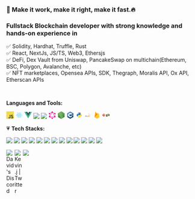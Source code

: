 ### 🌱 Make it work, make it right, make it fast.🔥

### Fullstack Blockchain developer with strong knowledge and hands-on experience in <br />

✅    Solidity, Hardhat, Truffle, Rust <br />
✅    React, NextJs, JS/TS, Web3, Ethersjs <br />
✅    DeFi, Dex Vault from Uniswap, PancakeSwap on multichain(Ethereum, BSC, Polygon, Avalanche, etc) <br />
✅    NFT marketplaces, Opensea APIs, SDK, Thegraph, Moralis API, Ox API, Etherscan APIs <br />

<br />

**Languages and Tools:**  

<code><img height="20" src="https://raw.githubusercontent.com/github/explore/80688e429a7d4ef2fca1e82350fe8e3517d3494d/topics/javascript/javascript.png"></code>
<code><img height="20" src="https://raw.githubusercontent.com/github/explore/80688e429a7d4ef2fca1e82350fe8e3517d3494d/topics/react/react.png"></code>
<code><img height="20" src="https://raw.githubusercontent.com/github/explore/80688e429a7d4ef2fca1e82350fe8e3517d3494d/topics/vue/vue.png"></code>
<code><img height="20" src="https://upload.wikimedia.org/wikipedia/commons/thumb/6/6f/Ethereum-icon-purple.svg/220px-Ethereum-icon-purple.svg.png"></code>
<code><img height="20" src="https://ludu-assets.s3.amazonaws.com/lesson-icons/26/OS6xpcvmIL6y0G3ZQW99"></code>
<code><img height="20" src="https://raw.githubusercontent.com/github/explore/5c058a388828bb5fde0bcafd4bc867b5bb3f26f3/topics/graphql/graphql.png"></code>
<code><img height="20" src="https://raw.githubusercontent.com/github/explore/80688e429a7d4ef2fca1e82350fe8e3517d3494d/topics/nodejs/nodejs.png"></code>
<code><img height="20" src="https://raw.githubusercontent.com/github/explore/80688e429a7d4ef2fca1e82350fe8e3517d3494d/topics/cpp/cpp.png"></code>
<code><img height="20" src="https://raw.githubusercontent.com/github/explore/80688e429a7d4ef2fca1e82350fe8e3517d3494d/topics/python/python.png"></code>
<code><img height="20" src="https://raw.githubusercontent.com/github/explore/80688e429a7d4ef2fca1e82350fe8e3517d3494d/topics/mysql/mysql.png"></code>
<code><img height="20" src="https://raw.githubusercontent.com/github/explore/80688e429a7d4ef2fca1e82350fe8e3517d3494d/topics/firebase/firebase.png"></code>
<code><img height="20" src="https://raw.githubusercontent.com/github/explore/80688e429a7d4ef2fca1e82350fe8e3517d3494d/topics/git/git.png"></code>

💗 **Tech Stacks:**

![](https://img.shields.io/badge/Language-Solidity-informational?style=flat&logo=solidity&logoColor=white&color=3bac3a)
![](https://img.shields.io/badge/Network-Ethereum-informational?style=flat&logo=ethereum&logoColor=white&color=3bac3a)
![](https://img.shields.io/badge/Network-Binance-informational?style=flat&logo=binance&logoColor=white&color=3bac3a)
![](https://img.shields.io/badge/Network-polygon-informational?style=flat&logo=polygon&logoColor=white&color=3bac3a)
![](https://img.shields.io/badge/Network-fantom-informational?style=flat&logo=fantom&logoColor=white&color=3bac3a)
![](https://img.shields.io/badge/Network-avalanche-informational?style=flat&logo=avalanche&logoColor=white&color=3bac3a)
![](https://img.shields.io/badge/Network-BitCoin-informational?style=flat&logo=bitcoin&logoColor=white&color=3bac3a)
![](https://img.shields.io/badge/Token-ERC721-informational?style=flat&logo=erc721&logoColor=white&color=3bac3a)
![](https://img.shields.io/badge/Token-ERC1155-informational?style=flat&logo=erc1155&logoColor=white&color=3bac3a)
![](https://img.shields.io/badge/Token-ERC20-informational?style=flat&logo=erc20&logoColor=white&color=3bac3a)
![](https://img.shields.io/badge/Framework-React-informational?style=flat&logo=react&logoColor=white&color=3bac3a)
![](https://img.shields.io/badge/Language-JavaScript-informational?style=flat&logo=javascript&logoColor=white&color=3bac3a)
![](https://img.shields.io/badge/Language-TypeScript-informational?style=flat&logo=typescript&logoColor=white&color=3bac3a)


<a href="https://
.gg/David-defi-web#4738">
  <img align="left" alt="David's Discord" width="22px" src="https://raw.githubusercontent.com/peterthehan/peterthehan/master/assets/discord.svg" />
</a>
<a href="https://twitter.com/prodavidjin">
  <img align="left" alt="Kevin.j | Twitter" width="22px" src="https://raw.githubusercontent.com/peterthehan/peterthehan/master/assets/twitter.svg" />
</a>
![](https://visitor-badge.glitch.me/badge?page_id=gobilINC.gobilINC)

<br />
